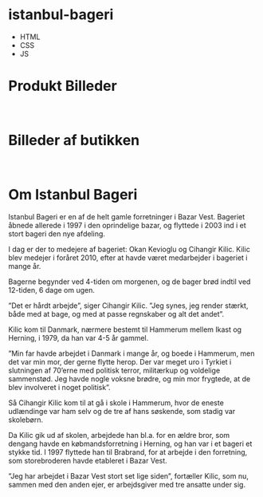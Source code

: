 # istanbul-bageri
- HTML
- CSS
- JS

# Produkt Billeder
<img src="https://i.gyazo.com/71801f486b574e9038510938a038bb4e.png" alt=""/>
<img src="https://i.gyazo.com/8dfcac474e86752a921367c14dc16786.jpg" alt=""/>
<img src="https://i.gyazo.com/9cbed74a9a1ce07759356bddc3b058ab.png" alt=""/>
<img src="https://i.gyazo.com/f82dadb8cbf68fb41cf053bde1d29c3a.png" alt=""/>
<img src="https://i.gyazo.com/72d27353d8d5887f4028756a4fc5ded1.png" alt=""/>
<img src="https://i.gyazo.com/81830338706ecc25373ff22abda66d54.jpg" alt=""/>
<img src="https://i.gyazo.com/29945fb4af7350e0e5429b5eb338240d.jpg" alt=""/>
<img src="https://i.gyazo.com/7e1a459ba671d354d4e29f7319211006.png" alt=""/>
<img src="https://i.gyazo.com/9193621a12ccf011c25744c407058be0.png" alt=""/>
<img src="https://i.gyazo.com/30a5603aaaf7e72525f872046f9e1d35.jpg" alt=""/>
<img src="https://i.gyazo.com/11e399b8df32f31bb397e515d17c89b8.png" alt=""/>
<img src="https://i.gyazo.com/509a814cea689e9be559fe8e05f03002.jpg" alt=""/>

# Billeder af butikken
<img src="https://i.gyazo.com/50db153438bd3f349576d0b18e288bb9.jpg" alt=""/>
<img src="https://i.gyazo.com/c2e0e3c8b84d7f3c1ca40d5190fe660c.jpg" alt=""/>

# Om Istanbul Bageri
Istanbul Bageri er en af de helt gamle forretninger i Bazar Vest. Bageriet åbnede allerede i 1997 i den oprindelige bazar, og flyttede i 2003 ind i et stort bageri den nye afdeling.

I dag er der to medejere af bageriet: Okan Kevioglu og Cihangir Kilic. Kilic blev medejer i foråret 2010, efter at havde været medarbejder i bageriet i mange år.

Bagerne begynder ved 4-tiden om morgenen, og de bager brød indtil ved 12-tiden, 6 dage om ugen.

”Det er hårdt arbejde”, siger Cihangir Kilic. ”Jeg synes, jeg render stærkt, både med at bage, og med at passe regnskaber og alt det andet”.

Kilic kom til Danmark, nærmere bestemt til Hammerum mellem Ikast og Herning, i 1979, da han var 4-5 år gammel.

”Min far havde arbejdet i Danmark i mange år, og boede i Hammerum, men det var min mor, der gerne flytte herop. Der var meget uro i Tyrkiet i slutningen af 70’erne med politisk terror, militærkup og voldelige sammenstød. Jeg havde nogle voksne brødre, og min mor frygtede, at de blev involveret i noget politisk”.

Så Cihangir Kilic kom til at gå i skole i Hammerum, hvor de eneste udlændinge var ham selv og de tre af hans søskende, som stadig var skolebørn.

Da Kilic gik ud af skolen, arbejdede han bl.a. for en ældre bror, som dengang havde en købmandsforretning i Herning, og han var i et bageri et stykke tid. I 1997 flyttede han til Brabrand, for at arbejde i den forretning, som storebroderen havde etableret i Bazar Vest.

”Jeg har arbejdet i Bazar Vest stort set lige siden”, fortæller Kilic, som nu, sammen med den anden ejer, er arbejdsgiver med tre ansatte under sig.
